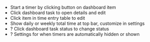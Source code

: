 - Start a timer by clicking button on dashboard item
- Click dashboard task to open details and edit
- Click item in time entry table to edit
- Show daily or weekly total time at top bar, customize in settings
- ? Click dashboard task status to change status
- ? Settings for when timers are automatically hidden or shown
